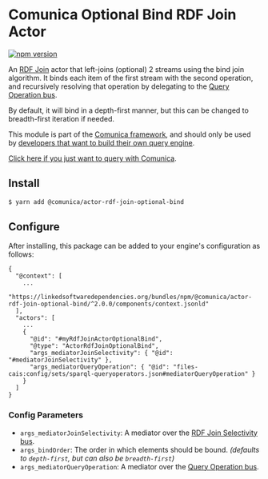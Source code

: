 # Comunica Optional Bind RDF Join Actor

[![npm version](https://badge.fury.io/js/%40comunica%2Factor-rdf-join-optional-bind.svg)](https://www.npmjs.com/package/@comunica/actor-rdf-join-optional-bind)

An [RDF Join](https://github.com/comunica/comunica/tree/master/packages/bus-rdf-join) actor that left-joins (optional) 2 streams using the bind join algorithm.
It binds each item of the first stream with the second operation,
and recursively resolving that operation by delegating to the [Query Operation bus](https://github.com/comunica/comunica/tree/master/packages/bus-query-operation).

By default, it will bind in a depth-first manner, but this can be changed to breadth-first iteration if needed.

This module is part of the [Comunica framework](https://github.com/comunica/comunica),
and should only be used by [developers that want to build their own query engine](https://comunica.dev/docs/modify/).

[Click here if you just want to query with Comunica](https://comunica.dev/docs/query/).

## Install

```bash
$ yarn add @comunica/actor-rdf-join-optional-bind
```

## Configure

After installing, this package can be added to your engine's configuration as follows:
```text
{
  "@context": [
    ...
    "https://linkedsoftwaredependencies.org/bundles/npm/@comunica/actor-rdf-join-optional-bind/^2.0.0/components/context.jsonld"  
  ],
  "actors": [
    ...
    {
      "@id": "#myRdfJoinActorOptionalBind",
      "@type": "ActorRdfJoinOptionalBind",
      "args_mediatorJoinSelectivity": { "@id": "#mediatorJoinSelectivity" },
      "args_mediatorQueryOperation": { "@id": "files-cais:config/sets/sparql-queryoperators.json#mediatorQueryOperation" }
    }
  ]
}
```

### Config Parameters

* `args_mediatorJoinSelectivity`: A mediator over the [RDF Join Selectivity bus](https://github.com/comunica/comunica/tree/master/packages/bus-rdf-join-selectivity).
* `args_bindOrder`: The order in which elements should be bound. _(defaults to `depth-first`, but can also be `breadth-first`)_
* `args_mediatorQueryOperation`: A mediator over the [Query Operation bus](https://github.com/comunica/comunica/tree/master/packages/bus-query-operation).
